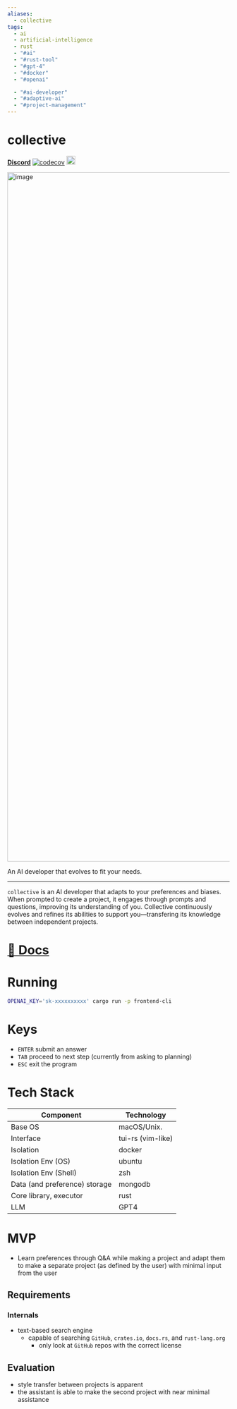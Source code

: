 ```yaml
---
aliases:
  - collective
tags:
  - ai
  - artificial-intelligence
  - rust
  - "#ai"
  - "#rust-tool"
  - "#gpt-4"
  - "#docker"
  - "#openai"

  - "#ai-developer"
  - "#adaptive-ai"
  - "#project-management"
---
```

# collective

[**Discord**](https://discord.gg/CzeXcYU8nC)
[![codecov](https://codecov.io/github/getcollective-ai/collective/branch/main/graph/badge.svg?token=C7HBZAAX3B)](https://app.codecov.io/gh/getcollective-ai/collective)
[<img alt="build status" src="https://img.shields.io/github/actions/workflow/status/getcollective-ai/collective/coverage.yml?branch=main&style=for-the-badge" height="20">](https://github.com/getcollective-ai/collective/actions?query=branch%3Amain)


<img width="1564" alt="image" src="https://user-images.githubusercontent.com/7644264/232889999-7f76cef7-2602-423f-b907-bf943807ece6.png">

An AI developer that evolves to fit your needs.

---
`collective` is an AI developer that adapts to your preferences and biases.
When prompted to create a project, it engages through prompts and questions, improving
its understanding of you. Collective continuously evolves and refines its abilities to support
you—transfering its knowledge between independent projects.

# [📜 Docs](https://github.com/getcollective-ai/docs)

# Running
```zsh
OPENAI_KEY='sk-xxxxxxxxxx' cargo run -p frontend-cli
```

# Keys

- `ENTER` submit an answer
- `TAB` proceed to next step (currently from asking to planning)
- `ESC` exit the program

# Tech Stack

| Component                     | Technology        |
 |-------------------------------|-------------------|
| Base OS                       | macOS/Unix.       |
| Interface                     | tui-rs (vim-like) |
| Isolation                     | docker            |
| Isolation Env (OS)            | ubuntu            |
| Isolation Env (Shell)         | zsh               |
| Data (and preference) storage | mongodb           |
| Core library, executor        | rust              |
| LLM                           | GPT4              |

# MVP

- Learn preferences through Q&A while making a project and
  adapt them to make a separate project (as defined by the user) with minimal input from the user

## Requirements

### Internals

- text-based search engine
    - capable of searching `GitHub`, `crates.io`, `docs.rs`, and `rust-lang.org`
        - only look at `GitHub` repos with the correct license

## Evaluation

- style transfer between projects is apparent
- the assistant is able to make the second project with near minimal assistance
